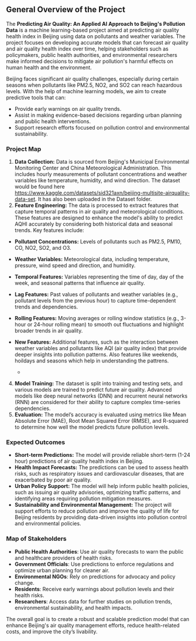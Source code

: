 ## General Overview of the Project

The **Predicting Air Quality: An Applied AI Approach to Beijing's Pollution Data** is a machine learning-based project aimed at predicting air quality health index in Beijing using data on pollutants and weather variables. The project focuses on developing accurate models that can forecast air quality  and air quality health index over time, helping stakeholders such as policymakers, public health authorities, and environmental researchers make informed decisions to mitigate air pollution's harmful effects on human health and the environment.

Beijing faces significant air quality challenges, especially during certain seasons when pollutants like PM2.5, NO2, and SO2 can reach hazardous levels. With the help of machine learning models, we aim to create predictive tools that can:
- Provide early warnings on air quality trends.
- Assist in making evidence-based decisions regarding urban planning and public health interventions.
- Support research efforts focused on pollution control and environmental sustainability.

### Project Map
1. **Data Collection:** Data is sourced from Beijing's Municipal Environmental Monitoring Center and China Meteorological Administration. This includes hourly measurements of pollutant concentrations and weather variables like temperature, humidity, and wind direction. The dataset would be found here https://www.kaggle.com/datasets/sid321axn/beijing-multisite-airquality-data-set. It has also been uploaded in the Dataset folder.
2. **Feature Engineering:** The data is processed to extract features that capture temporal patterns in air quality and meteorological conditions. These features are designed to enhance the model's ability to predict AQHI accurately by considering both historical data and seasonal trends. Key features include:
- **Pollutant Concentrations:** Levels of pollutants such as PM2.5, PM10, CO, NO2, SO2, and O3.
- **Weather Variables:** Meteorological data, including temperature, pressure, wind speed and direction, and humidity.
- **Temporal Features:** Variables representing the time of day, day of the week, and seasonal patterns that influence air quality.
- **Lag Features:** Past values of pollutants and weather variables (e.g., pollutant levels from the previous hour) to capture time-dependent trends and dependencies.
- **Rolling Features:** Moving averages or rolling window statistics (e.g., 3-hour or 24-hour rolling mean) to smooth out fluctuations and highlight broader trends in air quality.
- **New Features:** Additional features, such as the interaction between weather variables and pollutants like AQI (air quality index) that provide deeper insights into pollution patterns. Also features like weekends, hoildays and seasons which help in understanding the pattrens.

   - 
4. **Model Training:** The dataset is split into training and testing sets, and various models are trained to predict future air quality. Advanced models like deep neural networks (DNN) and recurrent neural networks (RNN) are considered for their ability to capture complex time-series dependencies.
5. **Evaluation:** The model’s accuracy is evaluated using metrics like Mean Absolute Error (MAE), Root Mean Squared Error (RMSE), and R-squared to determine how well the model predicts future pollution levels.

### Expected Outcomes
- **Short-term Predictions:** The model will provide reliable short-term (1-24 hour) predictions of air quality health index in Beijing.
- **Health Impact Forecasts:** The predictions can be used to assess health risks, such as respiratory issues and cardiovascular diseases, that are exacerbated by poor air quality.
- **Urban Policy Support:** The model will help inform public health policies, such as issuing air quality advisories, optimizing traffic patterns, and identifying areas requiring pollution mitigation measures.
- **Sustainability and Environmental Management:** The project will support efforts to reduce pollution and improve the quality of life for Beijing residents by providing data-driven insights into pollution control and environmental policies.

### Map of Stakeholders
- **Public Health Authorities**: Use air quality forecasts to warn the public and healthcare providers of health risks.
- **Government Officials**: Use predictions to enforce regulations and optimize urban planning for cleaner air.
- **Environmental NGOs**: Rely on predictions for advocacy and policy change.
- **Residents**: Receive early warnings about pollution levels and their health risks.
- **Researchers**: Access data for further studies on pollution trends, environmental sustainability, and health impacts.

The overall goal is to create a robust and scalable prediction model that can enhance Beijing's air quality management efforts, reduce health-related costs, and improve the city’s livability.

